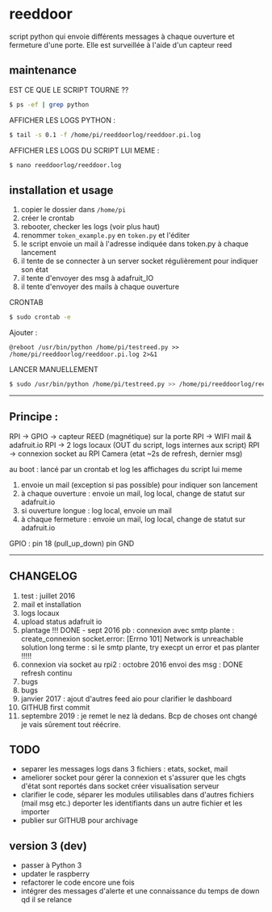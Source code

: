 # reeddoor

script python qui envoie différents messages à chaque ouverture et fermeture d'une porte.
Elle est surveillée à l'aide d'un capteur reed

## maintenance

EST CE QUE LE SCRIPT TOURNE ??
~~~sh
$ ps -ef | grep python
~~~

AFFICHER LES LOGS PYTHON :
~~~sh
$ tail -s 0.1 -f /home/pi/reeddoorlog/reeddoor.pi.log
~~~

AFFICHER LES LOGS DU SCRIPT LUI MEME :
~~~sh
$ nano reeddoorlog/reeddoor.log
~~~

## installation et usage

1. copier le dossier dans `/home/pi`
1. créer le crontab
1. rebooter, checker les logs (voir plus haut)
1. renommer `token_example.py` en `token.py` et l'éditer
1. le script envoie un mail à l'adresse indiquée dans token.py à chaque lancement
1. il tente de se connecter à un server socket régulièrement pour indiquer son état
1. il tente d'envoyer des msg à adafruit_IO
1. il tente d'envoyer des mails à chaque ouverture


CRONTAB

~~~sh
$ sudo crontab -e
~~~
Ajouter :
~~~
@reboot /usr/bin/python /home/pi/testreed.py >> /home/pi/reeddoorlog/reeddoor.pi.log 2>&1
~~~
LANCER MANUELLEMENT

~~~sh
$ sudo /usr/bin/python /home/pi/testreed.py >> /home/pi/reeddoorlog/reeddoor.pi.log 2>&1 &
~~~

---

## Principe :

RPI -> GPIO -> capteur REED (magnétique) sur la porte
RPI -> WIFI mail & adafruit.io
RPI -> 2 logs locaux (OUT du script, logs internes aux script)
RPI -> connexion socket au RPI Camera (etat ~2s de refresh, dernier msg)

au boot : lancé par un crontab et log les affichages du script lui meme

1. envoie un mail (exception si pas possible) pour indiquer son lancement
2. à chaque ouverture : envoie un mail, log local, change de statut sur adafruit.io
3. si ouverture longue : log local, envoie un mail
4. à chaque fermeture : envoie un mail, log local, change de statut sur adafruit.io

GPIO :
	pin 18 (pull_up_down)
	pin GND


---


## CHANGELOG

1. test : juillet 2016
1. mail et installation
1. logs locaux
1. upload status adafruit io
1. plantage !!! DONE - sept 2016
pb : connexion avec smtp plante : create_connexion
socket.error: [Errno 101] Network is unreachable
solution long terme : si le smtp plante, try execpt un error et pas planter !!!!!
1. connexion via socket au rpi2 : octobre 2016
envoi des msg : DONE
refresh continu
1. bugs
1. bugs
1. janvier 2017 : ajout d'autres feed aio pour clarifier le dashboard
1. GITHUB first commit
2. septembre 2019 : je remet le nez là dedans. Bcp de choses ont changé je vais sûrement tout réécrire.


## 	TODO
* separer les messages logs dans 3 fichiers : etats, socket, mail
* ameliorer socket pour gérer la connexion et s'assurer que les chgts d'état sont reportés dans socket créer visualisation serveur
* clarifier le code, séparer les modules utilisables dans d'autres fichiers (mail msg etc.)
 deporter les identifiants dans un autre fichier et les importer
* publier sur GITHUB pour archivage

## version 3 (dev)

* passer à Python 3
* updater le raspberry
* refactorer le code encore une fois
* intégrer des messages d'alerte et une connaissance du temps de down
		qd il se relance
